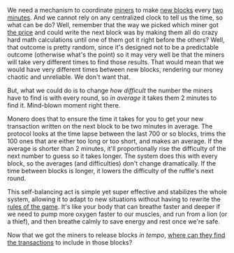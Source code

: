 We need a mechanism to coordinate [miners](2.09-miners.md) to make [new blocks](2.11-blockchain.md) every [two minutes](2.44-block_time.md). And we cannot rely on any centralized clock to tell us the time, so what can be do? Well, remember that the way we picked which miner got [the price](2.40-emission_curve.md) and could write the next block was by making them all do crazy hard math calculations until one of them got it right before the others? Well, that outcome is pretty random, since it's designed not to be a predictable outcome (otherwise what's the point) so it may very well be that the miners will take very different times to find those results. That would mean that we would have very different times between new blocks, rendering our money chaotic and unreliable. We don't want that.

But, what we could do is to change *how difficult* the number the miners have to find is with every round, so *in average* it takes them 2 minutes to find it. Mind-blown moment right there. 

Monero does that to ensure the time it takes for you to get your new transaction written on the next block to be two minutes in average. The protocol looks at the time lapse between the last 700 or so blocks, trims the 100 ones that are either too long or too short, and makes an average. If the average is shorter than 2 minutes, it'll proportionally rise the difficulty of the next number to guess so it takes longer. The system does this with every block, so the averages (and difficulties) don't change dramatically. If the time between blocks is longer, it lowers the difficulty of the ruffle's next round.

This self-balancing act is simple yet super effective and stabilizes the whole system, allowing it to adapt to new situations without having to rewrite the [rules of the game](2.04-money_rules.md). It's like your body that can breathe faster and deeper if we need to pump more oxygen faster to our muscles, and run from a lion (or a thief), and then breathe calmly to save energy and rest once we're safe.

Now that we got the miners to release blocks *in tempo*, [where can they find the transactions](2.46-mempool.md) to include in those blocks?